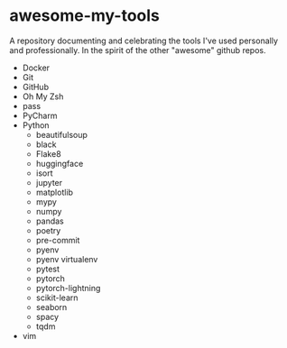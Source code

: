 # awesome-my-tools
A repository documenting and celebrating the tools I've used personally and professionally. In the spirit of the other "awesome" github repos.

- Docker
- Git
- GitHub
- Oh My Zsh
- pass
- PyCharm
- Python
    - beautifulsoup
    - black
    - Flake8
    - huggingface
    - isort
    - jupyter
    - matplotlib
    - mypy
    - numpy
    - pandas
    - poetry
    - pre-commit
    - pyenv
    - pyenv virtualenv
    - pytest
    - pytorch
    - pytorch-lightning
    - scikit-learn
    - seaborn
    - spacy
    - tqdm
- vim
